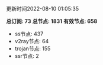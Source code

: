 更新时间2022-08-10 01:05:35

**总订阅: 73**
**总节点: 1831**
**有效节点: 658**
- ss节点: 437
- v2ray节点: 64
- trojan节点: 155
- ssr节点: 2
